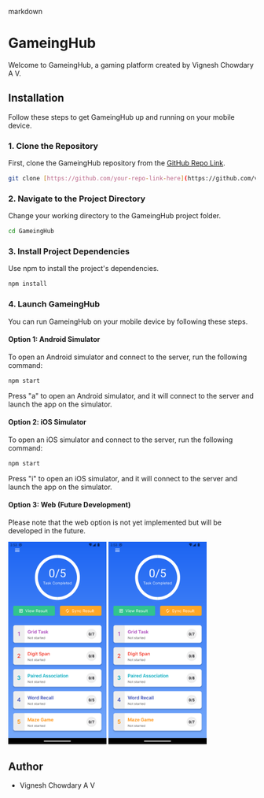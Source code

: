 
markdown
# GameingHub

Welcome to GameingHub, a gaming platform created by Vignesh Chowdary A V.

## Installation

Follow these steps to get GameingHub up and running on your mobile device.

### 1. Clone the Repository

First, clone the GameingHub repository from the [GitHub Repo Link]([https://github.com/your-repo-link-here](https://github.com/vicky2005-21/Gaming-App.git)).



```bash
git clone [https://github.com/your-repo-link-here](https://github.com/vicky2005-21/Gaming-App.git)
```

### 2. Navigate to the Project Directory

Change your working directory to the GameingHub project folder.

```bash
cd GameingHub
```

### 3. Install Project Dependencies

Use npm to install the project's dependencies.

```bash
npm install
```

### 4. Launch GameingHub

You can run GameingHub on your mobile device by following these steps.

#### Option 1: Android Simulator

To open an Android simulator and connect to the server, run the following command:

```bash
npm start
```

Press "a" to open an Android simulator, and it will connect to the server and launch the app on the simulator.

#### Option 2: iOS Simulator

To open an iOS simulator and connect to the server, run the following command:

```bash
npm start
```

Press "i" to open an iOS simulator, and it will connect to the server and launch the app on the simulator.

#### Option 3: Web (Future Development)

Please note that the web option is not yet implemented but will be developed in the future.

<img src="https://github.com/vicky2005-21/Gaming-App/blob/d59931534178149cca554315e18de60f6b69fba9/Home-Screen.png" width="200" /> <img src="https://github.com/vicky2005-21/Gaming-App/blob/d59931534178149cca554315e18de60f6b69fba9/Home-Screen.png" width="200" />


## Author

- Vignesh Chowdary A V


